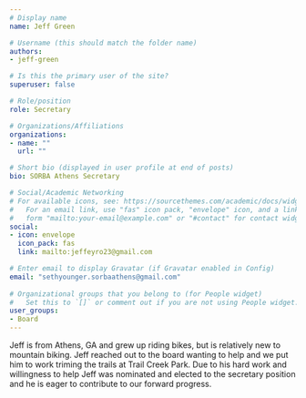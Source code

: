 ```yaml
---
# Display name
name: Jeff Green

# Username (this should match the folder name)
authors:
- jeff-green

# Is this the primary user of the site?
superuser: false

# Role/position
role: Secretary

# Organizations/Affiliations
organizations:
- name: ""
  url: ""

# Short bio (displayed in user profile at end of posts)
bio: SORBA Athens Secretary

# Social/Academic Networking
# For available icons, see: https://sourcethemes.com/academic/docs/widgets/#icons
#   For an email link, use "fas" icon pack, "envelope" icon, and a link in the
#   form "mailto:your-email@example.com" or "#contact" for contact widget.
social:
- icon: envelope
  icon_pack: fas
  link: mailto:jeffeyro23@gmail.com

# Enter email to display Gravatar (if Gravatar enabled in Config)
email: "sethyounger.sorbaathens@gmail.com"
  
# Organizational groups that you belong to (for People widget)
#   Set this to `[]` or comment out if you are not using People widget.  
user_groups:
- Board
---
```


Jeff is from Athens, GA and grew up riding bikes, but is relatively new to mountain biking. Jeff reached out to the board wanting to help and we put him to work triming the trails at Trail Creek Park. Due to his hard work and willingness to help Jeff was nominated and elected to the secretary position and he is eager to contribute to our forward progress.
